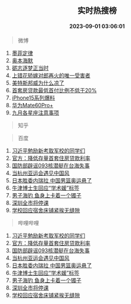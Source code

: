 <div align="center"><h2>实时热搜榜</h2><h4>2023-09-01 03:06:01</h4></div>

> 微博  

1. [墨菲定律](https://s.weibo.com/weibo?q=%E5%A2%A8%E8%8F%B2%E5%AE%9A%E5%BE%8B&t=31&band_rank=1&Refer=top)<br />
2. [奥本海默](https://s.weibo.com/weibo?q=%E5%A5%A5%E6%9C%AC%E6%B5%B7%E9%BB%98&t=31&band_rank=2&Refer=top)<br />
3. [砺志逐梦正当时](https://s.weibo.com/weibo?q=%23%E7%A0%BA%E5%BF%97%E9%80%90%E6%A2%A6%E6%AD%A3%E5%BD%93%E6%97%B6%23&t=31&band_rank=3&Refer=top)<br />
4. [上错花轿嫁对郎再火的唯一受害者](https://s.weibo.com/weibo?q=%23%E4%B8%8A%E9%94%99%E8%8A%B1%E8%BD%BF%E5%AB%81%E5%AF%B9%E9%83%8E%E5%86%8D%E7%81%AB%E7%9A%84%E5%94%AF%E4%B8%80%E5%8F%97%E5%AE%B3%E8%80%85%23&t=31&band_rank=4&Refer=top)<br />
5. [美特斯邦威为什么凉了](https://s.weibo.com/weibo?q=%23%E7%BE%8E%E7%89%B9%E6%96%AF%E9%82%A6%E5%A8%81%E4%B8%BA%E4%BB%80%E4%B9%88%E5%87%89%E4%BA%86%23&t=31&band_rank=5&Refer=top)<br />
6. [首套房贷款最低首付比例不低于20%](https://s.weibo.com/weibo?q=%23%E9%A6%96%E5%A5%97%E6%88%BF%E8%B4%B7%E6%AC%BE%E6%9C%80%E4%BD%8E%E9%A6%96%E4%BB%98%E6%AF%94%E4%BE%8B%E4%B8%8D%E4%BD%8E%E4%BA%8E20%25%23&t=31&band_rank=6&Refer=top)<br />
7. [iPhone15系列爆料](https://s.weibo.com/weibo?q=iPhone15%E7%B3%BB%E5%88%97%E7%88%86%E6%96%99&t=31&band_rank=7&Refer=top)<br />
8. [华为Mate60Pro+](https://s.weibo.com/weibo?q=%23%E5%8D%8E%E4%B8%BAMate60Pro%2B%23&t=31&band_rank=8&Refer=top)<br />
9. [九月各星座注意事项](https://s.weibo.com/weibo?q=%E4%B9%9D%E6%9C%88%E5%90%84%E6%98%9F%E5%BA%A7%E6%B3%A8%E6%84%8F%E4%BA%8B%E9%A1%B9&t=31&band_rank=9&Refer=top)<br />

> 知乎  


> 百度  

1. [习近平勉励新考取军校的同学们](https://www.baidu.com/s?wd=%E4%B9%A0%E8%BF%91%E5%B9%B3%E5%8B%89%E5%8A%B1%E6%96%B0%E8%80%83%E5%8F%96%E5%86%9B%E6%A0%A1%E7%9A%84%E5%90%8C%E5%AD%A6%E4%BB%AC&sa=fyb_news&rsv_dl=fyb_news)<br />
2. [官方：降低存量首套住房贷款利率](https://www.baidu.com/s?wd=%E5%AE%98%E6%96%B9%EF%BC%9A%E9%99%8D%E4%BD%8E%E5%AD%98%E9%87%8F%E9%A6%96%E5%A5%97%E4%BD%8F%E6%88%BF%E8%B4%B7%E6%AC%BE%E5%88%A9%E7%8E%87&sa=fyb_news&rsv_dl=fyb_news)<br />
3. [国防部辟谣093核潜艇在台海失事](https://www.baidu.com/s?wd=%E5%9B%BD%E9%98%B2%E9%83%A8%E8%BE%9F%E8%B0%A3093%E6%A0%B8%E6%BD%9C%E8%89%87%E5%9C%A8%E5%8F%B0%E6%B5%B7%E5%A4%B1%E4%BA%8B&sa=fyb_news&rsv_dl=fyb_news)<br />
4. [当杭州亚运会遇见中国风](https://www.baidu.com/s?wd=%E5%BD%93%E6%9D%AD%E5%B7%9E%E4%BA%9A%E8%BF%90%E4%BC%9A%E9%81%87%E8%A7%81%E4%B8%AD%E5%9B%BD%E9%A3%8E&sa=fyb_news&rsv_dl=fyb_news)<br />
5. [日本胜委内瑞拉 中国男篮奥运悬了](https://www.baidu.com/s?wd=%E6%97%A5%E6%9C%AC%E8%83%9C%E5%A7%94%E5%86%85%E7%91%9E%E6%8B%89+%E4%B8%AD%E5%9B%BD%E7%94%B7%E7%AF%AE%E5%A5%A5%E8%BF%90%E6%82%AC%E4%BA%86&sa=fyb_news&rsv_dl=fyb_news)<br />
6. [牛津博士生回应“学术媛”标签](https://www.baidu.com/s?wd=%E7%89%9B%E6%B4%A5%E5%8D%9A%E5%A3%AB%E7%94%9F%E5%9B%9E%E5%BA%94%E2%80%9C%E5%AD%A6%E6%9C%AF%E5%AA%9B%E2%80%9D%E6%A0%87%E7%AD%BE&sa=fyb_news&rsv_dl=fyb_news)<br />
7. [男子海钓 鱼身上卡着一个镯子](https://www.baidu.com/s?wd=%E7%94%B7%E5%AD%90%E6%B5%B7%E9%92%93+%E9%B1%BC%E8%BA%AB%E4%B8%8A%E5%8D%A1%E7%9D%80%E4%B8%80%E4%B8%AA%E9%95%AF%E5%AD%90&sa=fyb_news&rsv_dl=fyb_news)<br />
8. [深圳全市将停课](https://www.baidu.com/s?wd=%E6%B7%B1%E5%9C%B3%E5%85%A8%E5%B8%82%E5%B0%86%E5%81%9C%E8%AF%BE&sa=fyb_news&rsv_dl=fyb_news)<br />
9. [学校回应宿舍床铺紧挨无缝隙](https://www.baidu.com/s?wd=%E5%AD%A6%E6%A0%A1%E5%9B%9E%E5%BA%94%E5%AE%BF%E8%88%8D%E5%BA%8A%E9%93%BA%E7%B4%A7%E6%8C%A8%E6%97%A0%E7%BC%9D%E9%9A%99&sa=fyb_news&rsv_dl=fyb_news)<br />

> 哔哩哔哩  

1. [习近平勉励新考取军校的同学们](https://www.baidu.com/s?wd=%E4%B9%A0%E8%BF%91%E5%B9%B3%E5%8B%89%E5%8A%B1%E6%96%B0%E8%80%83%E5%8F%96%E5%86%9B%E6%A0%A1%E7%9A%84%E5%90%8C%E5%AD%A6%E4%BB%AC&sa=fyb_news&rsv_dl=fyb_news)<br />
2. [官方：降低存量首套住房贷款利率](https://www.baidu.com/s?wd=%E5%AE%98%E6%96%B9%EF%BC%9A%E9%99%8D%E4%BD%8E%E5%AD%98%E9%87%8F%E9%A6%96%E5%A5%97%E4%BD%8F%E6%88%BF%E8%B4%B7%E6%AC%BE%E5%88%A9%E7%8E%87&sa=fyb_news&rsv_dl=fyb_news)<br />
3. [国防部辟谣093核潜艇在台海失事](https://www.baidu.com/s?wd=%E5%9B%BD%E9%98%B2%E9%83%A8%E8%BE%9F%E8%B0%A3093%E6%A0%B8%E6%BD%9C%E8%89%87%E5%9C%A8%E5%8F%B0%E6%B5%B7%E5%A4%B1%E4%BA%8B&sa=fyb_news&rsv_dl=fyb_news)<br />
4. [当杭州亚运会遇见中国风](https://www.baidu.com/s?wd=%E5%BD%93%E6%9D%AD%E5%B7%9E%E4%BA%9A%E8%BF%90%E4%BC%9A%E9%81%87%E8%A7%81%E4%B8%AD%E5%9B%BD%E9%A3%8E&sa=fyb_news&rsv_dl=fyb_news)<br />
5. [日本胜委内瑞拉 中国男篮奥运悬了](https://www.baidu.com/s?wd=%E6%97%A5%E6%9C%AC%E8%83%9C%E5%A7%94%E5%86%85%E7%91%9E%E6%8B%89+%E4%B8%AD%E5%9B%BD%E7%94%B7%E7%AF%AE%E5%A5%A5%E8%BF%90%E6%82%AC%E4%BA%86&sa=fyb_news&rsv_dl=fyb_news)<br />
6. [牛津博士生回应“学术媛”标签](https://www.baidu.com/s?wd=%E7%89%9B%E6%B4%A5%E5%8D%9A%E5%A3%AB%E7%94%9F%E5%9B%9E%E5%BA%94%E2%80%9C%E5%AD%A6%E6%9C%AF%E5%AA%9B%E2%80%9D%E6%A0%87%E7%AD%BE&sa=fyb_news&rsv_dl=fyb_news)<br />
7. [男子海钓 鱼身上卡着一个镯子](https://www.baidu.com/s?wd=%E7%94%B7%E5%AD%90%E6%B5%B7%E9%92%93+%E9%B1%BC%E8%BA%AB%E4%B8%8A%E5%8D%A1%E7%9D%80%E4%B8%80%E4%B8%AA%E9%95%AF%E5%AD%90&sa=fyb_news&rsv_dl=fyb_news)<br />
8. [深圳全市将停课](https://www.baidu.com/s?wd=%E6%B7%B1%E5%9C%B3%E5%85%A8%E5%B8%82%E5%B0%86%E5%81%9C%E8%AF%BE&sa=fyb_news&rsv_dl=fyb_news)<br />
9. [学校回应宿舍床铺紧挨无缝隙](https://www.baidu.com/s?wd=%E5%AD%A6%E6%A0%A1%E5%9B%9E%E5%BA%94%E5%AE%BF%E8%88%8D%E5%BA%8A%E9%93%BA%E7%B4%A7%E6%8C%A8%E6%97%A0%E7%BC%9D%E9%9A%99&sa=fyb_news&rsv_dl=fyb_news)<br />

